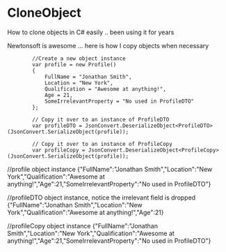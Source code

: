 # CloneObject
How to clone objects in C# easily .. been using it for years 

Newtonsoft is awesome ... here is how I copy objects when necessary

            //Create a new object instance 
            var profile = new Profile()
            {
                FullName = "Jonathan Smith",
                Location = "New York",
                Qualification = "Awesome at anything!",
                Age = 21,
                SomeIrrelevantProperty = "No used in ProfileDTO"
            };

            // Copy it over to an instance of ProfileDTO
            var profileDTO = JsonConvert.DeserializeObject<ProfileDTO>(JsonConvert.SerializeObject(profile));

            // Copy it over to an instance of ProfileCopy
            var profileCopy = JsonConvert.DeserializeObject<ProfileCopy>(JsonConvert.SerializeObject(profile));


//profile object instance
{"FullName":"Jonathan Smith","Location":"New York","Qualification":"Awesome at anything!","Age":21,"SomeIrrelevantProperty":"No used in ProfileDTO"}

//profileDTO object instance, notice the irrelevant field is dropped 
{"FullName":"Jonathan Smith","Location":"New York","Qualification":"Awesome at anything!","Age":21}

//profileCopy object instance
{"FullName":"Jonathan Smith","Location":"New York","Qualification":"Awesome at anything!","Age":21,"SomeIrrelevantProperty":"No used in ProfileDTO"}
